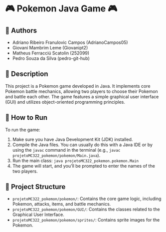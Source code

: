 # 🎮 Pokemon Java Game 🎮

## 👥 Authors
- Adriano Ribeiro Franulovic Campos (AdrianoCampos05)
- Giovani Mambrim Leme (Giovanipt2)
- Matheus Ferracciú Scatolin (252099)
- Pedro Souza da Silva (pedro-git-hub)

## 📜 Description
This project is a Pokemon game developed in Java. It implements core Pokemon battle mechanics, allowing two players to choose their Pokemon and battle each other. The game features a simple graphical user interface (GUI) and utilizes object-oriented programming principles.

## 🚀 How to Run
To run the game:
1. Make sure you have Java Development Kit (JDK) installed.
2. Compile the Java files. You can usually do this with a Java IDE or by using the `javac` command in the terminal (e.g., `javac projetoMC322_pokemon/pokemon/Main.java`).
3. Run the main class: `java projetoMC322_pokemon.pokemon.Main`
4. The game will start, and you'll be prompted to enter the names of the two players.

## 📁 Project Structure
- `projetoMC322_pokemon/pokemon/`: Contains the core game logic, including Pokemon, attacks, items, and battle mechanics.
- `projetoMC322_pokemon/pokemon/GUI/`: Contains the classes related to the Graphical User Interface.
- `projetoMC322_pokemon/pokemon/sprites/`: Contains sprite images for the Pokemon.
